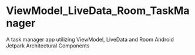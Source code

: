 # ViewModel_LiveData_Room_TaskManager
A task manager app utilizing ViewModel, LiveData and Room Android Jetpark Architectural Components
